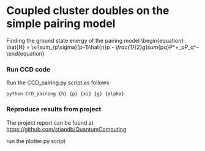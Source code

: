 # Coupled cluster doubles on the simple pairing model
Finding the ground state energy of the pairing model
\begin{equation}
\hat{H} = \xi\sum_{p\sigma}(p-1)\hat{n}_p - \frac{1}{2}g\sum_{pq}P^+_pP_q^-
\end{equation}

### Run CCD code
Run the CCD_pairing.py script as follows
```
python CCD_pairing {h} {p} {xi} {g} {alpha}
```


### Reproduce results from project
The project report can be found at https://github.com/stiandb/QuantumComputing

run the plotter.py script

